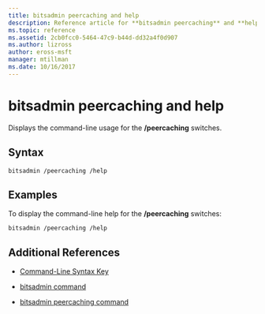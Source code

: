 ```yaml
---
title: bitsadmin peercaching and help
description: Reference article for **bitsadmin peercaching** and **help**, which displays the command-line usage for the /peercaching switches.
ms.topic: reference
ms.assetid: 2cb0fcc0-5464-47c9-b44d-dd32a4f0d907
ms.author: lizross
author: eross-msft
manager: mtillman
ms.date: 10/16/2017
---
```


# bitsadmin peercaching and help

Displays the command-line usage for the **/peercaching** switches.

## Syntax

```
bitsadmin /peercaching /help
```

## Examples

To display the command-line help for the **/peercaching** switches:

```
bitsadmin /peercaching /help
```

## Additional References

- [Command-Line Syntax Key](command-line-syntax-key.md)

- [bitsadmin command](bitsadmin.md)

- [bitsadmin peercaching command](bitsadmin-peercaching.md)
